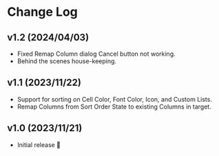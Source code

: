 # Change Log
## v1.2 (2024/04/03)
- Fixed Remap Column dialog Cancel button not working.
- Behind the scenes house-keeping.

## v1.1 (2023/11/22)
- Support for sorting on Cell Color, Font Color, Icon, and Custom Lists.
- Remap Columns from Sort Order State to existing Columns in target. 
 
## v1.0 (2023/11/21)
- Initial release 🎂